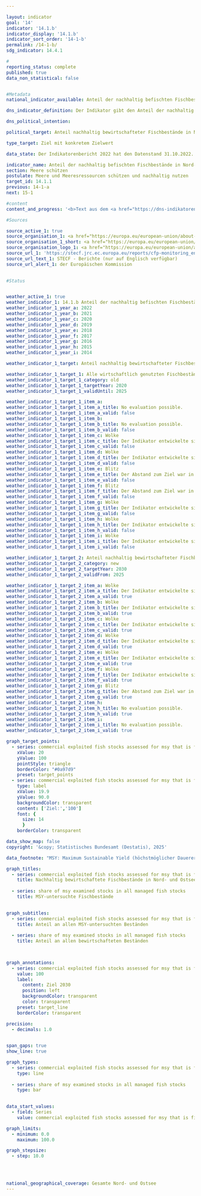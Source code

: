 ```yaml
---

layout: indicator        
goal: '14'        
indicator: '14.1.b'        
indicator_display: '14.1.b'        
indicator_sort_order: '14-1-b'        
permalink: /14-1-b/        
sdg_indicator: 14.4.1        

#
reporting_status: complete        
published: true        
data_non_statistical: false        


#Metadata        
national_indicator_available: Anteil der nachhaltig befischten Fischbestände in Nord- und Ostsee        

dns_indicator_definition: Der Indikator gibt den Anteil der nachhaltig bewirtschafteten Fischbestände an der Zahl der gesamten bewirtschafteten Fischbestände in Nord- und Ostsee an. Dies erfolgt nach dem Maximum-Sustainable-Yield-Ansatz (<abbr title="Maximum Sustainable Yield (Höchstmöglicher Dauerertrag)" tabindex="0">MSY</abbr>-Ansatz), dem Ansatz des höchstmöglichen Dauerertrags.        

dns_political_intention:         

political_target: Anteil nachhaltig bewirtschafteter Fischbestände in Nord- und Ostsee an allen <abbr title="Maximum Sustainable Yield (Höchstmöglicher Dauerertrag)" tabindex="0">MSY</abbr>-untersuchten Beständen soll bis 2030&nbsp;100&nbsp;Prozent betragen        

type_target: Ziel mit konkretem Zielwert        

data_state: Der Indikatorenbericht 2022 hat den Datenstand 31.10.2022. Die Daten auf dieser Plattform werden regelmäßig aktualisiert, sodass online aktuellere Daten verfügbar sein können als im <a href="https://dns-indikatoren.de/assets/Publikationen/Indikatorenberichte/2022.pdf">Indikatorenbericht 2022</a> veröffentlicht.        

indicator_name: Anteil der nachhaltig befischten Fischbestände in Nord- und Ostsee        
section: Meere schützen        
postulate: Meere und Meeresressourcen schützen und nachhaltig nutzen        
target_id: 14.1.1        
previous: 14-1-a        
next: 15-1        

#content         
content_and_progress: '<b>Text aus dem <a href="https://dns-indikatoren.de/assets/Publikationen/Indikatorenberichte/2022.pdf">Indikatorenbericht 2022&nbsp;</a></b><br><br>Nicht alle Fischbestände werden in Bezug auf ihre nachhaltige Bewirtschaftung untersucht. Daher ist die Zahl der Fischbestände, die nach dem Maximum-Sustainable-Yield-Ansatz (<abbr title="Maximum Sustainable Yield (Höchstmöglicher Dauerertrag)" tabindex="0">MSY</abbr>-Ansatz) nachhaltig bewirtschaftet werden, auch immer in Relation zu den Fischbeständen insgesamt zu sehen. Eine Ausweitung der Untersuchungen auf möglichst viele Bestände wird zwar angestrebt, bedingt durch die hohen Kosten dieser Untersuchungen ist aber davon auszugehen, dass eine Erfassung sämtlicher, auch ökonomisch wenig relevanter <abbr title="beziehungsweise" tabindex="0">bzw.</abbr> wenig befischter Bestände nicht realistisch ist. Wirtschaftlich genutzt werden nach derzeitigen Schätzungen in der Nordsee 58&nbsp;und in der Ostsee 20&nbsp;Fischbestände. Die Zahl der nach dem <abbr title="Maximum Sustainable Yield (Höchstmöglicher Dauerertrag)" tabindex="0">MSY</abbr>-Ansatz untersuchten Bestände beträgt momentan für die Ostsee acht; für die Nordsee werden derzeit 22&nbsp;Bestände berücksichtigt. Damit wird nur gut ein Drittel aller bewirtschafteten Bestände vollständig analytisch auf nachhaltige Bewirtschaftung untersucht. Alle anderen Bestände, für die nicht ausreichend Daten zur Verfügung stehen, um sie nach der <abbr title="Maximum Sustainable Yield (Höchstmöglicher Dauerertrag)" tabindex="0">MSY</abbr>-Methode zu untersuchen, bleiben bei diesem Indikator unberücksichtigt.<br><br>Ein Bestand gilt dann als „nachhaltig bewirtschaftet“, wenn die tatsächliche Fangmenge pro Jahr und Fischbestand die auf dem <abbr title="Maximum Sustainable Yield (Höchstmöglicher Dauerertrag)" tabindex="0">MSY</abbr>-Ansatz basierende, wissenschaftlich empfohlene Menge nicht überschreitet <abbr title="beziehungsweise" tabindex="0">bzw.</abbr> den Vorgaben eines langfristigen Managementplanes, der dem <abbr title="Maximum Sustainable Yield (Höchstmöglicher Dauerertrag)" tabindex="0">MSY</abbr>-Ansatz folgend als nachhaltig bewertet ist, entspricht. Als „Fischbestand“ wird dabei eine sich eigenständig reproduzierende Population einer Fischart bezeichnet. Eine spezifische Art kann somit mehrere Bestände und je nach Bestand auch unterschiedliche Richtwerte für die Fangmenge aufweisen. In der Regel wird jedem Bestand, entsprechend seiner vorherigen Entwicklung, ein Richtwert zugewiesen.<br><br>Die Richtwerte für die bewirtschafteten Bestände werden durch den Internationalen Rat für Meeresforschung (International Council for the Exploration of the Sea) berechnet. Die Datenerhebung zur Berechnung des Indikators deckt die gesamte Nord- und Ostsee ab. Eine Abgrenzung der Werte für deutsche Territorialgewässer und die deutsche ausschließliche Wirtschaftszone ist dementsprechend nicht möglich.<br><br>Die jährliche Berechnung der nachhaltigen Fangmengen nach dem <abbr title="Maximum Sustainable Yield (Höchstmöglicher Dauerertrag)" tabindex="0">MSY</abbr>-Ansatz basiert auf stochastischen Vorhersagen, die auf Berechnungen zur historischen Bestandsentwicklung aufsetzen. Informationen zu angelandeten Fischmengen basieren auf gemeldeten Fängen. Daraus gezogene Stichproben geben Aufschluss über die demografischen Parameter des Bestandes, etwa Alter und Größe. Als weitere wichtige Informationsquelle für den Zustand von Beständen dienen fischereiunabhängige, wissenschaftliche Erhebungen auf Forschungsschiffen. Die Zeitreihe wird jährlich neu geschätzt und die betrachteten Fischarten gegebenenfalls für die gesamte Zeitreihe aktualisiert, wodurch sich auch die Indikatorwerte vergangener Jahre ändern können.<br><br>Der Anteil der nachhaltig befischten Bestände an der Zahl der nach dem <abbr title="Maximum Sustainable Yield (Höchstmöglicher Dauerertrag)" tabindex="0">MSY</abbr>-Ansatz untersuchten Bestände belief sich im Jahr 2020&nbsp;für Nord- und Ostsee insgesamt auf 60,0&nbsp;%. Für die Nordsee betrug dieser Anteil 59,1&nbsp;% und für die Ostsee 62,5&nbsp;%. Betrachtet man die Entwicklung zwischen den Jahren 2015&nbsp;und 2020, ist der Verlauf insgesamt positiv. Das Ziel, dass alle wirtschaftlich genutzten Fischbestände nach dem <abbr title="Maximum Sustainable Yield (Höchstmöglicher Dauerertrag)" tabindex="0">MSY</abbr>-Ansatz nachhaltig bis 2020&nbsp;bewirtschaftet werden, konnte nicht erreicht werden.<br><br>Die Einschätzung des Indikators gestaltet sich schwierig, da er neben der Entwicklung der Bestände selbst auch durch die Auswahl der zu betrachtenden Bestände beeinflusst wird. So kann die Bemessungsgrundlage jedes Jahr variieren, was einen Vergleich der einzelnen Jahre untereinander erschwert. Zusätzlich gelten die empfohlenen Fangmengen staatenübergreifend und können nur indirekt durch die Bemühungen eines einzelnen Staates erfüllt werden.'                

#Sources        

source_active_1: true
source_organisation_1: <a href="https://europa.eu/european-union/about-eu/institutions-bodies/european-commission_de" target="_blank" onclick="return confirm_alert('der Europäischen Kommission', 'De')">Europäische Kommission</a>
source_organisation_1_short: <a href="https://europa.eu/european-union/about-eu/institutions-bodies/european-commission_de" target="_blank" onclick="return confirm_alert('der Europäischen Kommission', 'De')">Europäische Kommission</a>
source_organisation_logo_1: <a href="https://europa.eu/european-union/about-eu/institutions-bodies/european-commission_de" target="_blank" onclick="return confirm_alert('der Europäischen Kommission', 'De')"><img src="https://dnsTestEnvironment.github.io/dns-indicators/public/OrgImgDe/europeancommission.png" alt="Europäische Kommission" title=" Klicken Sie hier um zur Homepage der Organisation Europäische Kommission zu gelangen." style="height:60px; width:148px; border:transparent"/></a>
source_url_1: 'https://stecf.jrc.ec.europa.eu/reports/cfp-monitoring_en'
source_url_text_1: STECF - Berichte (nur auf Englisch verfügbar)
source_url_alert_1: der Europäischen Kommission
        

#Status        


weather_active_1: true
weather_indicator_1: 14.1.b Anteil der nachhaltig befischten Fischbestände in Nord- und Ostsee
weather_indicator_1_year_a: 2022
weather_indicator_1_year_b: 2021
weather_indicator_1_year_c: 2020
weather_indicator_1_year_d: 2019
weather_indicator_1_year_e: 2018
weather_indicator_1_year_f: 2017
weather_indicator_1_year_g: 2016
weather_indicator_1_year_h: 2015
weather_indicator_1_year_i: 2014

weather_indicator_1_target: Anteil nachhaltig bewirtschafteter Fischbestände in Nord- und Ostsee an allen <abbr title="Maximum Sustainable Yield (Höchstmöglicher Dauerertrag)" tabindex="0">MSY</abbr>-untersuchten Beständen soll bis 2030&nbsp;100&nbsp;Prozent betragen

weather_indicator_1_target_1: Alle wirtschaftlich genutzten Fischbestände sollen nach dem <abbr title="Maximum Sustainable Yield (Höchstmöglicher Dauerertrag)" tabindex="0">MSY</abbr>-Ansatz nachhaltig bewirtschaftet werden bis 2020
weather_indicator_1_target_1_category: old
weather_indicator_1_target_1_targetYear: 2020
weather_indicator_1_target_1_validUntil: 2025

weather_indicator_1_target_1_item_a: 
weather_indicator_1_target_1_item_a_title: No evaluation possible.
weather_indicator_1_target_1_item_a_valid: false
weather_indicator_1_target_1_item_b: 
weather_indicator_1_target_1_item_b_title: No evaluation possible.
weather_indicator_1_target_1_item_b_valid: false
weather_indicator_1_target_1_item_c: Wolke
weather_indicator_1_target_1_item_c_title: Der Indikator entwickelte sich in 2020 zwar in die gewünschte Richtung auf das Ziel zu, bei Fortsetzung der Entwicklung wäre das Ziel im Zieljahr aber um mehr als 20 % der Differenz zwischen Zielwert und dem Wert aus 2020 verfehlt worden.
weather_indicator_1_target_1_item_c_valid: false
weather_indicator_1_target_1_item_d: Wolke
weather_indicator_1_target_1_item_d_title: Der Indikator entwickelte sich in 2019 zwar in die gewünschte Richtung auf das Ziel zu, bei Fortsetzung der Entwicklung wäre das Ziel im Zieljahr aber um mehr als 20 % der Differenz zwischen Zielwert und dem Wert aus 2019 verfehlt worden.
weather_indicator_1_target_1_item_d_valid: false
weather_indicator_1_target_1_item_e: Blitz
weather_indicator_1_target_1_item_e_title: Der Abstand zum Ziel war in 2018 konstant hoch oder hat sich vergrößert. Der Indikator entwickelte sich also nicht in die gewünschte Richtung.
weather_indicator_1_target_1_item_e_valid: false
weather_indicator_1_target_1_item_f: Blitz
weather_indicator_1_target_1_item_f_title: Der Abstand zum Ziel war in 2017 konstant hoch oder hat sich vergrößert. Der Indikator entwickelte sich also nicht in die gewünschte Richtung.
weather_indicator_1_target_1_item_f_valid: false
weather_indicator_1_target_1_item_g: Wolke
weather_indicator_1_target_1_item_g_title: Der Indikator entwickelte sich in 2016 zwar in die gewünschte Richtung auf das Ziel zu, bei Fortsetzung der Entwicklung wäre das Ziel im Zieljahr aber um mehr als 20 % der Differenz zwischen Zielwert und dem Wert aus 2016 verfehlt worden.
weather_indicator_1_target_1_item_g_valid: false
weather_indicator_1_target_1_item_h: Wolke
weather_indicator_1_target_1_item_h_title: Der Indikator entwickelte sich in 2015 zwar in die gewünschte Richtung auf das Ziel zu, bei Fortsetzung der Entwicklung wäre das Ziel im Zieljahr aber um mehr als 20 % der Differenz zwischen Zielwert und dem Wert aus 2015 verfehlt worden.
weather_indicator_1_target_1_item_h_valid: false
weather_indicator_1_target_1_item_i: Wolke
weather_indicator_1_target_1_item_i_title: Der Indikator entwickelte sich in 2014 zwar in die gewünschte Richtung auf das Ziel zu, bei Fortsetzung der Entwicklung wäre das Ziel im Zieljahr aber um mehr als 20 % der Differenz zwischen Zielwert und dem Wert aus 2014 verfehlt worden.
weather_indicator_1_target_1_item_i_valid: false

weather_indicator_1_target_2: Anteil nachhaltig bewirtschafteter Fischbestände in Nord- und Ostsee an allen <abbr title="Maximum Sustainable Yield (Höchstmöglicher Dauerertrag)" tabindex="0">MSY</abbr>-untersuchten Beständen soll bis 2030&nbsp;100&nbsp;% betragen
weather_indicator_1_target_2_category: new
weather_indicator_1_target_2_targetYear: 2030
weather_indicator_1_target_2_validFrom: 2025

weather_indicator_1_target_2_item_a: Wolke
weather_indicator_1_target_2_item_a_title: Der Indikator entwickelte sich in 2022 zwar in die gewünschte Richtung auf das Ziel zu, bei Fortsetzung der Entwicklung wäre das Ziel im Zieljahr aber um mehr als 20 % der Differenz zwischen Zielwert und dem Wert aus 2022 verfehlt worden.
weather_indicator_1_target_2_item_a_valid: true
weather_indicator_1_target_2_item_b: Wolke
weather_indicator_1_target_2_item_b_title: Der Indikator entwickelte sich in 2021 zwar in die gewünschte Richtung auf das Ziel zu, bei Fortsetzung der Entwicklung wäre das Ziel im Zieljahr aber um mehr als 20 % der Differenz zwischen Zielwert und dem Wert aus 2021 verfehlt worden.
weather_indicator_1_target_2_item_b_valid: true
weather_indicator_1_target_2_item_c: Wolke
weather_indicator_1_target_2_item_c_title: Der Indikator entwickelte sich in 2020 zwar in die gewünschte Richtung auf das Ziel zu, bei Fortsetzung der Entwicklung wäre das Ziel im Zieljahr aber um mehr als 20 % der Differenz zwischen Zielwert und dem Wert aus 2020 verfehlt worden.
weather_indicator_1_target_2_item_c_valid: true
weather_indicator_1_target_2_item_d: Wolke
weather_indicator_1_target_2_item_d_title: Der Indikator entwickelte sich in 2019 zwar in die gewünschte Richtung auf das Ziel zu, bei Fortsetzung der Entwicklung wäre das Ziel im Zieljahr aber um mehr als 20 % der Differenz zwischen Zielwert und dem Wert aus 2019 verfehlt worden.
weather_indicator_1_target_2_item_d_valid: true
weather_indicator_1_target_2_item_e: Wolke
weather_indicator_1_target_2_item_e_title: Der Indikator entwickelte sich in 2018 zwar in die gewünschte Richtung auf das Ziel zu, bei Fortsetzung der Entwicklung wäre das Ziel im Zieljahr aber um mehr als 20 % der Differenz zwischen Zielwert und dem Wert aus 2018 verfehlt worden.
weather_indicator_1_target_2_item_e_valid: true
weather_indicator_1_target_2_item_f: Wolke
weather_indicator_1_target_2_item_f_title: Der Indikator entwickelte sich in 2017 zwar in die gewünschte Richtung auf das Ziel zu, bei Fortsetzung der Entwicklung wäre das Ziel im Zieljahr aber um mehr als 20 % der Differenz zwischen Zielwert und dem Wert aus 2017 verfehlt worden.
weather_indicator_1_target_2_item_f_valid: true
weather_indicator_1_target_2_item_g: Blitz
weather_indicator_1_target_2_item_g_title: Der Abstand zum Ziel war in 2016 konstant hoch oder hat sich vergrößert. Der Indikator entwickelte sich also nicht in die gewünschte Richtung.
weather_indicator_1_target_2_item_g_valid: true
weather_indicator_1_target_2_item_h: 
weather_indicator_1_target_2_item_h_title: No evaluation possible.
weather_indicator_1_target_2_item_h_valid: true
weather_indicator_1_target_2_item_i: 
weather_indicator_1_target_2_item_i_title: No evaluation possible.
weather_indicator_1_target_2_item_i_valid: true        

graph_target_points:
  - series: commercial exploited fish stocks assessed for msy that is fished sustainably
    xValue: 20
    yValue: 100
    pointStyle: triangle
    borderColor: "#0a97d9"
    preset: target_points
  - series: commercial exploited fish stocks assessed for msy that is fished sustainably
    type: label
    xValue: 19.9
    yValue: 90.0
    backgroundColor: transparent
    content: ['Ziel:','100']
    font: {
      size: 14
      }
    borderColor: transparent        

data_show_map: false        
copyright: '&copy; Statistisches Bundesamt (Destatis), 2025'        

data_footnote: "MSY: Maximum Sustainable Yield (höchstmöglicher Dauerertrag)."        

graph_titles: 
  - series: commercial exploited fish stocks assessed for msy that is fished sustainably
    title: Nachhaltig bewirtschaftete Fischbestände in Nord- und Ostsee
    
  - series: share of msy examined stocks in all managed fish stocks
    title: MSY-untersuchte Fischbestände
            

graph_subtitles: 
  - series: commercial exploited fish stocks assessed for msy that is fished sustainably
    title: Anteil an allen MSY-untersuchten Beständen
    
  - series: share of msy examined stocks in all managed fish stocks
    title: Anteil an allen bewirtschafteten Beständen
            


graph_annotations:
  - series: commercial exploited fish stocks assessed for msy that is fished sustainably
    value: 100
    label:
      content: Ziel 2030
      position: left
      backgroundColor: transparent
      color: transparent
    preset: target_line
    borderColor: transparent        

precision: 
  - decimals: 1.0
            

span_gaps: true        
show_line: true        

graph_types: 
  - series: commercial exploited fish stocks assessed for msy that is fished sustainably
    type: line
    
  - series: share of msy examined stocks in all managed fish stocks
    type: bar
            

data_start_values: 
  - field: Series
    value: commercial exploited fish stocks assessed for msy that is fished sustainably        

graph_limits: 
  - minimum: 0.0
    maximum: 100.0        

graph_stepsize: 
  - step: 10.0
            

                        

national_geographical_coverage: Gesamte Nord- und Ostsee                        
---
```


